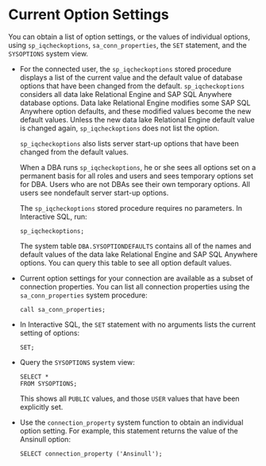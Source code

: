 <!-- loioa629925c84f21015bce6c0ceb1fa594c -->

# Current Option Settings

You can obtain a list of option settings, or the values of individual options, using `sp_iqcheckoptions`, `sa_conn_properties`, the `SET` statement, and the `SYSOPTIONS` system view.

-   For the connected user, the `sp_iqcheckoptions` stored procedure displays a list of the current value and the default value of database options that have been changed from the default. `sp_iqcheckoptions` considers all data lake Relational Engine and SAP SQL Anywhere database options. Data lake Relational Engine modifies some SAP SQL Anywhere option defaults, and these modified values become the new default values. Unless the new data lake Relational Engine default value is changed again, `sp_iqcheckoptions` does not list the option.

    `sp_iqcheckoptions` also lists server start-up options that have been changed from the default values.

    When a DBA runs `sp_iqcheckoptions`, he or she sees all options set on a permanent basis for all roles and users and sees temporary options set for DBA. Users who are not DBAs see their own temporary options. All users see nondefault server start-up options.

    The `sp_iqcheckoptions` stored procedure requires no parameters. In Interactive SQL, run:

    ```
    sp_iqcheckoptions;
    ```

    The system table `DBA.SYSOPTIONDEFAULTS` contains all of the names and default values of the data lake Relational Engine and SAP SQL Anywhere options. You can query this table to see all option default values.

-   Current option settings for your connection are available as a subset of connection properties. You can list all connection properties using the `sa_conn_properties` system procedure:

    ```
    call sa_conn_properties;
    ```

-   In Interactive SQL, the `SET` statement with no arguments lists the current setting of options:

    ```
    SET;
    ```

-   Query the `SYSOPTIONS` system view:

    ```
    SELECT *
    FROM SYSOPTIONS;
    ```

    This shows all `PUBLIC` values, and those `USER` values that have been explicitly set.

-   Use the `connection_property` system function to obtain an individual option setting. For example, this statement returns the value of the Ansinull option:

    ```
    SELECT connection_property ('Ansinull');
    ```


